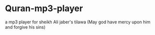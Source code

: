 # Quran-mp3-player
a mp3 player for sheikh Ali jaber's tilawa (May god have mercy upon him and forgive his sins) 
